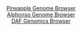 <div id="Pineapple_Genome_Browser" align="center">
  <a href="https://igv.org/app/?sessionURL=blob:zZJfa9swFMW_i6BlA8eW_C.xoYy0S5OSpm2auoGUYhRHdrTIkivJjtOQ7z6tbOxlheZhY6AH6XKle87Rbw8aIhUVHMTAtVFgIwQsoNZiO8NlxcgNLokCcY6ZIhaQJCeS8IyAeA9yrDRO7q_NzbXWlYodh.qqU2JeCFt5Ni7xq.B4q.xMlM6FYAwvhcRaSOWcS9wIhxZNZ0uWuKpsM9uzA2eFNXYwq9aCK.FUhBfp1ryX_iqlBeGiJGlZM03fBKRGj9G4snP8pT.f9bOMKDUmu6vVWX981X_0BsliGF4sktvRPAnnpzNacKxrSc7qyeXl6MQ9H05x2yvqZN5jcMgf0Lf2kU5OvK.ng7aikqgz1EU934dB1zPRUL4i7f_k2ix6pPOx2zbhIwr5jYA.bTmcTG.n_nLE5u_5PliAiaw2JIBsLbsxgpYHQytww86PLepZEEYmHSkoiJ.eLaAlzjam_WkP9K4yvABFXuo3dCwg5IpIEHciCLsoitzA7_owitDB2oNasr8X7WVyH3Wh23fdMM0p0wbmVap4pWzMud1kuV28Hpnl7rqc4PWgDXcDSnvh.OK6ldP2Lhkv_pylb_yb0W_fZ4x.RNE_oe4jQmy9PBa1nrqtk2DQFLPX0V3Q3.ibzcvDQ8IXw8278RwXTS5kibXpNxVz_ElbgyXFXJtCQxVdUkb1bm5SFFsQI9cz0IJMMGEoBLJYfoIWtFAAP_.G0zs8H74D">Pineapple Genome Browser</a>
</div>
<div id="Alphonso_Genome_Browser" align="center">
  <a href="https://igv.org/app/?sessionURL=blob:zZJdb5swFIb_i6VOm0TAQICCVE20ST_G1nTJaJpWFXLIgVgBm9oG2kb57_OqTbvppOZi0yQuzJHB7_v42aIOhKScoQg5pu2Zto0MJNe8n5G6qeCS1CBRVJBKgoEEFCCA5YCiLSqIVCSdftZfrpVqZGRZVDWDmrCSm9I1SU2eOSO9NHNeWye8qsiSC6K4kNaxIB23aNkNeliSpjH12a7pWSuiiEWqZs2Z5FYDrMx6_b_s1ygrgfEasrqtFH0JkOk8OuPKLMjHeD6L8xykTODpYnUUJxfxtTtOb8_8k9t0cj5P_fm7GS0ZUa2Ao8mZ0570wzTwrhbxuT_btGnshKpSz4sDd_Ru_NhQAfLIDuzD4RB7vqfBULaCx_.ps37onr3XU7gAf_TQh_V1Pl5D92m.KTeLb5DIV3v7aGegiuet9gDlaxFENjZc7Bue4w9.LO1DA.NQ0xGcouju3kBKkHyjt99tkXpqtC1IwkP7Io6BuFiBQNEgxDiww9DxhsEQh6G9M7aoFdXfQ3uaTsMAO7Hj.FlBK6VVXmWSNdIkjJldXpjl854s3cuzYRteXoWL0y_tYzKSk5sD53TGGzke4T_QNJA._OUCddW3ZPon3r0liKmW.8rmJPA1niTj5maqwSRQH5LjxabIj.clj18FFOi6.8EpuKiJ0vv1RL_.NK4jghKm9KCjki5pRdXTXHPkPYpsx9XiopxXXJuIRLl8jw1s2B7.8FtQd3e_.w4-">Alphonso Genome Browser</a>
</div>


<div id="DAF_Genomics_Browser" align="center">
  <a href="https://ink-blot.github.io/?sessionURL=blob:tZHtatswFIbvRbD.sh3LduzaEIazJU1o15V6XlhKCaf2UazWtlxJXtKF3PuE1zHYKGPQgSQkzsf76jwH8hWl4qIlCfEcOnYoJRZRldhl0HQ1XkKDiiQMaoUWkchQYlsgSQ6EgdKQX1.YykrrTiWjUQnM3mIrGl4oR_kOdLYSva7QpNqeAw18Ey3slFOIxiRrGEHdVaJVYgRFgUrZ7qjDdrvZgTl.xjZDS9w0fa35oLoxJoyx0mFg3PK2xP1fjPwHZbP423SVpUP9OT4ty0l6vkw_.7N8fRa.W.cfF6s8XJ1kfNuC7iVOGF8uvHkI86wbu2eLq.k..5Cq2eVi6b7x35_M9h2XqCY0oqdBEFIakqNFalH0BgEpKkkTGliRd2p5QWA_X_1xaGYgBSfJza1FtITiwaTfHIh.6gwoovCxH5hZRMgSJUns2HUjGsfeOIgCN47p0TqQXtavTHKeX8eR66WeFzp30Bh9xuthfEboz.BrYfyts9n_ikns2HQVBp.umGAX07K7S9eP9.mD1vdfXsBkkRe_xYRsQJvQj.czFKiNWoOt_kXFP94evwM-">DAF Genomics Browser</a>
</div>
